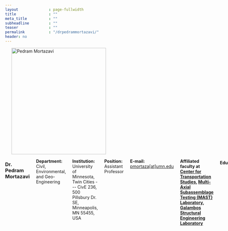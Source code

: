 ```yaml
---
layout              : page-fullwidth
title               : ""
meta_title          : ""
subheadline         : ""
teaser              : ""
permalink           : "/drpedrammortazavi/"
header: no
---
```


<div class="row">
    <div class="small-4 columns">
        <h3></h3>
        <img src="{{ site.url }}/images/pedram.JPG" alt="Pedram Mortazavi" style="width: 310px; height: 350px;">
    </div>
    <div class="small-8 columns">
        <h3>Dr. Pedram Mortazavi</h3>
        <p style="margin-bottom: 2px;"><strong>Department:</strong> Civil, Environmental, and Geo- Engineering</p>
        <p style="margin-bottom: 2px;"><strong>Institution:</strong> University of Minnesota, Twin Cities --- CivE 236, 500 Pillsbury Dr. SE, Minneapolis, MN 55455, USA</p>
        <p style="margin-bottom: 2px;"><strong>Position:</strong> Assistant Professor</p>
        <p style="margin-bottom: 2px;"><strong>E-mail:</strong> <a href="mailto:pmortaza@umn.edu">pmortaza[at]umn.edu</a></p>
        <p style="margin-bottom: 2px;"><strong> Affiliated faculty at 
            <a href="https://www.cts.umn.edu/research-scholars/pedram-mortazavi">Center for Transportation Studies</a>, 
            <a href="https://mastlab.umn.edu/">Multi-Axial Subassemblage Testing (MAST) Laboratory</a>, 
            <a href="https://cse.umn.edu/cege/research-facilities-civil-engineering-building">Galambos Structural Engineering Laboratory</a>
        </strong></p>
        <h4>Education:</h4>
        <ul>
            <li><strong>2023: Ph.D.,</strong> University of Toronto, Toronto, Canada</li>
            <li><strong>2014: M.S.,</strong> Carleton University, Ottawa, Canada</li>
            <li><strong>2012: B.S.,</strong> University of Science and Culture. Tehran, Iran</li>
        </ul>
        <h4>Professional Experience:</h4>
        <ul>
            <li><strong>2024 - Present:</strong> Assistant Professor at UMN</li>
            <li><strong>2023 - 2024:</strong> Structural Engineer, DIALOG, Toronto, Canada</li>
            <li><strong>2022 - 2023:</strong> Seismic Design Specialist (Mitacs Fellow), Cast Connex Corporation, Toronto, Canada</li>
            <li><strong>2019 - 2024:</strong> Sessional Lecturer, Department of Civil and Mineral Engineering, University of Toronto, Canada</li>
            <li><strong>2014 - 2016:</strong> Structural Engineer, J. L. Richards and Associates Ltd., Ottawa, Canada</li>

        </ul>

        <h4>Honours, Awards, and Fellowships:</h4>
    
        <ul >
            <h5>University of Minnesota</h5>
            <li><strong>2024:</strong> ASCE SEI Young Professional Scholarship, University of Minnesota </li>
            <li><strong>2024 - Present:</strong> Center of Transportation Studies Scholarship, University of Minnesota </li>
        </ul>

        <h4>Affiliation with Scientific and Professional Societies:</h4>
        <ul >
            <li><strong>2023.06 - Present:</strong> Associate Editor of The Journal of the Korean Society of Transportation (JKST)</li>
            <li><strong>2023.07 - 2024.02:</strong> Guest Editor of the special issue titled "Advanced Data Intelligence Theory and Practice in Transport 2023" in Journal of Advanced Transportation </li>
        </ul>

        <h4>Academic Service:</h4>
        <ul >
            <li><strong>2023.06 - Present:</strong> Associate Editor of The Journal of the Korean Society of Transportation (JKST)</li>
            <li><strong>2023.07 - 2024.02:</strong> Guest Editor of the special issue titled "Advanced Data Intelligence Theory and Practice in Transport 2023" in Journal of Advanced Transportation </li>
        </ul>

    </div>
</div>

